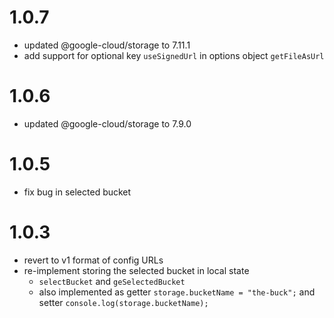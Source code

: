# 1.0.7

- updated @google-cloud/storage to 7.11.1
- add support for optional key `useSignedUrl` in options object `getFileAsUrl`

# 1.0.6

- updated @google-cloud/storage to 7.9.0

# 1.0.5

- fix bug in selected bucket

# 1.0.3

- revert to v1 format of config URLs
- re-implement storing the selected bucket in local state
  - `selectBucket` and `geSelectedBucket`
  - also implemented as getter
    `storage.bucketName = "the-buck";` and setter `console.log(storage.bucketName);`

